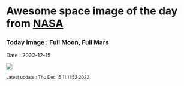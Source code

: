 
# Awesome space image of the day from [NASA](https://api.nasa.gov/)

### Today image : Full Moon, Full Mars
Date : 2022-12-15

![](https://apod.nasa.gov/apod/image/2212/MarsTrailsSMALL1024.jpg)

<small>Latest update : Thu Dec 15 11:11:52 2022</small>
        
